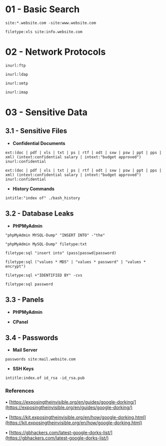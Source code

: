 # 01 -  Basic Search

`site:*.website.com -site:www.website.com`

`filetype:xls site:info.website.com`

# 02 - Network Protocols

`inurl:ftp`

`inurl:ldap`

`inurl:smtp`

`inurl:imap`

# 03 - Sensitive Data

## 3.1 - Sensitive Files

* **Confidential Documents**

`ext:(doc | pdf | xls | txt | ps | rtf | odt | sxw | psw | ppt | pps | xml) (intext:confidential salary | intext:"budget approved") inurl:confidential`

`ext:(doc | pdf | xls | txt | ps | rtf | odt | sxw | psw | ppt | pps | xml) (intext:confidential salary | intext:"budget approved") inurl:confidential`

* **History Commands**

`intitle:"index of" ./bash_history`

## 3.2 - Database Leaks

* **PHPMyAdmin**

`"phpMyAdmin MYSQL-Dump" "INSERT INTO" -"the"`

`"phpMyAdmin MySQL-Dump" filetype:txt`

`filetype:sql "insert into" (pass|passwd|password)`

`filetype:sql ("values * MD5" | "values * password" | "values * encrypt")`

`filetype:sql +"IDENTIFIED BY" -cvs`

`filetype:sql password`

## 3.3 - Panels

* **PHPMyAdmin**


* **CPanel**


## 3.4 - Passwords

* **Mail Server**

`passwords site:mail.website.com`

* **SSH Keys**

`intitle:index.of id_rsa -id_rsa.pub`

### References

• [https://exposingtheinvisible.org/en/guides/google-dorking/](https://exposingtheinvisible.org/en/guides/google-dorking/)

• [https://kit.exposingtheinvisible.org/en/how/google-dorking.html](https://kit.exposingtheinvisible.org/en/how/google-dorking.html)

• [https://gbhackers.com/latest-google-dorks-list/](https://gbhackers.com/latest-google-dorks-list/)